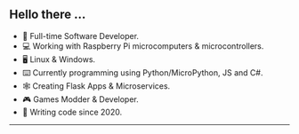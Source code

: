 ## Hello there ...

- :briefcase: Full-time Software Developer.
- :computer: Working with Raspberry Pi microcomputers & microcontrollers.
- :desktop_computer: Linux & Windows.
- :keyboard: Currently programming using Python/MicroPython, JS and C#.
- :spider_web: Creating Flask Apps & Microservices.
- :video_game: Games Modder & Developer.
- :calendar: Writing code since 2020.
---
